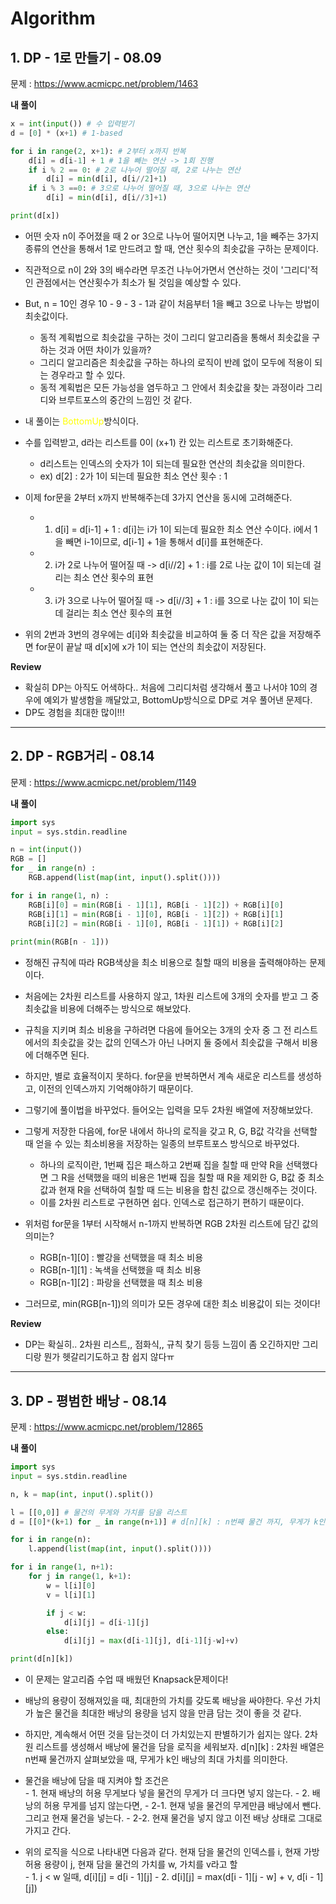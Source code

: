 # Algorithm

## 1. DP - 1로 만들기 - 08.09

문제 : https://www.acmicpc.net/problem/1463

**내 풀이**
```python
x = int(input()) # 수 입력받기
d = [0] * (x+1) # 1-based

for i in range(2, x+1): # 2부터 x까지 반복
    d[i] = d[i-1] + 1 # 1을 빼는 연산 -> 1회 진행
    if i % 2 == 0: # 2로 나누어 떨어질 때, 2로 나누는 연산
        d[i] = min(d[i], d[i//2]+1)
    if i % 3 ==0: # 3으로 나누어 떨어질 때, 3으로 나누는 연산
        d[i] = min(d[i], d[i//3]+1)

print(d[x])
```

- 어떤 숫자 n이 주어졌을 때 2 or 3으로 나누어 떨어지면 나누고, 1을 빼주는 3가지 종류의 연산을 통해서 1로 만드려고 할 때, 연산 횟수의 최솟값을 구하는 문제이다.
- 직관적으로 n이 2와 3의 배수라면 무조건 나누어가면서 연산하는 것이 '그리디'적인 관점에서는 연산횟수가 최소가 될 것임을 예상할 수 있다.
- But, n = 10인 경우 10 - 9 - 3 - 1과 같이 처음부터 1을 빼고 3으로 나누는 방법이 최솟값이다.
    - 동적 계획법으로 최솟값을 구하는 것이 그리디 알고리즘을 통해서 최솟값을 구하는 것과 어떤 차이가 있을까?
    - 그리디 알고리즘은 최솟값을 구하는 하나의 로직이 반례 없이 모두에 적용이 되는 경우라고 할 수 있다.
    - 동적 계획법은 모든 가능성을 염두하고 그 안에서 최솟값을 찾는 과정이라 그리디와 브루트포스의 중간의 느낌인 것 같다.

 
-  내 풀이는 <span style="color:yellow">BottomUp</span>방식이다.
- 수를 입력받고, d라는 리스트를 0이 (x+1) 칸 있는 리스트로 초기화해준다.
    - d리스트는 인덱스의 숫자가 1이 되는데 필요한 연산의 최솟값을 의미한다.
    - ex) d[2] : 2가 1이 되는데 필요한 최소 연산 횟수 : 1
- 이제 for문을 2부터 x까지 반복해주는데 3가지 연산을 동시에 고려해준다.
    - 1. d[i] = d[i-1] + 1 : d[i]는 i가 1이 되는데 필요한 최소 연산 수이다. i에서 1을 빼면 i-1이므로, d[i-1] + 1을 통해서 d[i]를 표현해준다.
    - 2. i가 2로 나누어 떨어질 때 -> d[i//2] + 1 : i를 2로 나눈 값이 1이 되는데 걸리는 최소 연산 횟수의 표현
    - 3. i가 3으로 나누어 떨어질 때 -> d[i//3] + 1 : i를 3으로 나눈 값이 1이 되는데 걸리는 최소 연산 횟수의 표현
- 위의 2번과 3번의 경우에는 d[i]와 최솟값을 비교하여 둘 중 더 작은 값을 저장해주면 for문이 끝날 때 d[x]에 x가 1이 되는 연산의 최솟값이 저장된다.


**Review**
- 확실히 DP는 아직도 어색하다.. 처음에 그리디처럼 생각해서 풀고 나서야 10의 경우에 예외가 발생함을 깨달았고, BottomUp방식으로 DP로 겨우 풀어낸 문제다.
- DP도 경험을 최대한 많이!!!

***

## 2. DP - RGB거리 - 08.14

문제 : https://www.acmicpc.net/problem/1149

**내 풀이**
```python
import sys
input = sys.stdin.readline

n = int(input())
RGB = []
for _ in range(n) :
    RGB.append(list(map(int, input().split())))

for i in range(1, n) :
    RGB[i][0] = min(RGB[i - 1][1], RGB[i - 1][2]) + RGB[i][0]
    RGB[i][1] = min(RGB[i - 1][0], RGB[i - 1][2]) + RGB[i][1]
    RGB[i][2] = min(RGB[i - 1][0], RGB[i - 1][1]) + RGB[i][2]
    
print(min(RGB[n - 1]))
```

- 정해진 규칙에 따라 RGB색상을 최소 비용으로 칠할 때의 비용을 출력해야하는 문제이다.
- 처음에는 2차원 리스트를 사용하지 않고, 1차원 리스트에 3개의 숫자를 받고 그 중 최솟값을 비용에 더해주는 방식으로 해보았다.
- 규칙을 지키며 최소 비용을 구하려면 다음에 들어오는 3개의 숫자 중 그 전 리스트에서의 최솟값을 갖는 값의 인덱스가 아닌 나머지 둘 중에서 최솟값을 구해서 비용에 더해주면 된다.
- 하지만, 별로 효율적이지 못하다. for문을 반복하면서 계속 새로운 리스트를 생성하고, 이전의 인덱스까지 기억해야하기 때문이다.

- 그렇기에 풀이법을 바꾸었다. 들어오는 입력을 모두 2차원 배열에 저장해보았다.
- 그렇게 저장한 다음에, for문 내에서 하나의 로직을 갖고 R, G, B값 각각을 선택할 때 얻을 수 있는 최소비용을 저장하는 일종의 브루트포스 방식으로 바꾸었다.
    - 하나의 로직이란, 1번째 집은 패스하고 2번째 집을 칠할 때 만약 R을 선택했다면 그 R을 선택했을 때의 비용은 1번째 집을 칠할 때 R을 제외한 G, B값 중 최소값과 현재 R을 선택하여 칠할 때 드는 비용을 합친 값으로 갱신해주는 것이다.
    - 이를 2차원 리스트로 구현하면 쉽다. 인덱스로 접근하기 편하기 때문이다.
- 위처럼 for문을 1부터 시작해서 n-1까지 반복하면 RGB 2차원 리스트에 담긴 값의 의미는?
    - RGB[n-1][0] : 빨강을 선택했을 때 최소 비용
    - RGB[n-1][1] : 녹색을 선택했을 때 최소 비용
    - RGB[n-1][2] : 파랑을 선택했을 때 최소 비용
- 그러므로, min(RGB[n-1])의 의미가 모든 경우에 대한 최소 비용값이 되는 것이다!


**Review**
- DP는 확실히.. 2차원 리스트,, 점화식,, 규칙 찾기 등등 느낌이 좀 오긴하지만 그리디랑 뭔가 헷갈리기도하고 참 쉽지 않다ㅠ

***

## 3. DP - 평범한 배낭 - 08.14

문제 : https://www.acmicpc.net/problem/12865

**내 풀이**
```python
import sys
input = sys.stdin.readline

n, k = map(int, input().split())

l = [[0,0]] # 물건의 무게와 가치를 담을 리스트
d = [[0]*(k+1) for _ in range(n+1)] # d[n][k] : n번째 물건 까지, 무게가 k인 배낭의 최대 가치    

for i in range(n):
    l.append(list(map(int, input().split())))

for i in range(1, n+1):
    for j in range(1, k+1):
        w = l[i][0]
        v = l[i][1]

        if j < w:
            d[i][j] = d[i-1][j]
        else:
            d[i][j] = max(d[i-1][j], d[i-1][j-w]+v)

print(d[n][k])
```

- 이 문제는 알고리즘 수업 때 배웠던 Knapsack문제이다!
- 배낭의 용량이 정해져있을 때, 최대한의 가치를 갖도록 배낭을 싸야한다. 우선 가치가 높은 물건을 최대한 배낭의 용량을 넘지 않을 만큼 담는 것이 좋을 것 같다.
- 하지만, 계속해서 어떤 것을 담는것이 더 가치있는지 판별하기가 쉽지는 않다. 2차원 리스트를 생성해서 배낭에 물건을 담을 로직을 세워보자. d[n][k] : 2차원 배열은 n번째 물건까지 살펴보았을 때, 무게가 k인 배낭의 최대 가치를 의미한다.<br/>

- 물건을 배낭에 담을 때 지켜야 할 조건은<br/>
      - 1. 현재 배낭의 허용 무게보다 넣을 물건의 무게가 더 크다면 넣지 않는다.
      - 2. 배낭의 허용 무게를 넘지 않는다면,
          - 2-1. 현재 넣을 물건의 무게만큼 배낭에서 뺀다. 그리고 현재 물건을 넣는다.
          - 2-2. 현재 물건을 넣지 않고 이전 배낭 상태로 그대로 가지고 간다.

- 위의 로직을 식으로 나타내면 다음과 같다. 현재 담을 물건의 인덱스를 i, 현재 가방 허용 용량이 j, 현재 담을 물건의 가치를 w, 가치를 v라고 할 <br/>
      - 1. j < w 일때, d[i][j] = d[i - 1][j]
      - 2. d[i][j] = max(d[i - 1][j - w] + v, d[i - 1][j])




